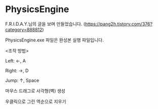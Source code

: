 # PhysicsEngine

F.R.I.D.A.Y.님의 글을 보며 만들었습니다. (https://pang2h.tistory.com/376?category=888812)

PhysicsEngine.exe 파일은 완성본 실행 파일입니다.

<조작 방법>

Left: ←, A

Right: →, D

Jump: ↑, Space


마우스 드래그로 사각형(벽) 생성

우클릭으로 그린 역순으로 지우기
